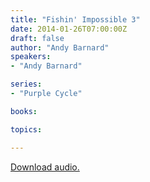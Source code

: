 ```yaml
---
title: "Fishin' Impossible 3"
date: 2014-01-26T07:00:00Z
draft: false
author: "Andy Barnard"
speakers:
- "Andy Barnard"

series:
- "Purple Cycle"

books:

topics:

---
```

[Download audio.](https://s3.amazonaws.com/highway/sermons/2014_01/26_Fishin_Impossible_3.mp3)